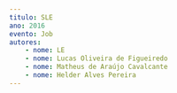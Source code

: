 ```yaml
---
titulo: SLE
ano: 2016
evento: Job
autores:
    - nome: LE
    - nome: Lucas Oliveira de Figueiredo
    - nome: Matheus de Araújo Cavalcante
    - nome: Helder Alves Pereira
---
```

